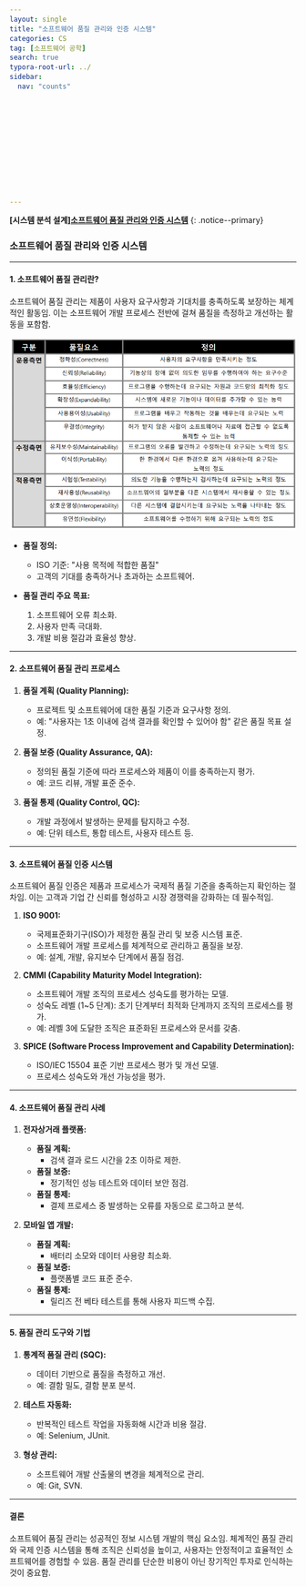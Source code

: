 ```yaml
---
layout: single
title: "소프트웨어 품질 관리와 인증 시스템"
categories: CS
tag: [소프트웨어 공학]
search: true
typora-root-url: ../
sidebar:
  nav: "counts"











---
```




**[**시스템 분석 설계**]**[**소프트웨어 품질 관리와 인증 시스템**](https://park-chanyeong.github.io)
{: .notice--primary}





### **소프트웨어 품질 관리와 인증 시스템**

---

#### **1. 소프트웨어 품질 관리란?**

소프트웨어 품질 관리는 제품이 사용자 요구사항과 기대치를 충족하도록 보장하는 체계적인 활동임. 이는 소프트웨어 개발 프로세스 전반에 걸쳐 품질을 측정하고 개선하는 활동을 포함함.

![image-20241209010341841](/images/2024-12-08-final4/image-20241209010341841.png)

- **품질 정의:**
  - ISO 기준: "사용 목적에 적합한 품질"
  - 고객의 기대를 충족하거나 초과하는 소프트웨어.

- **품질 관리 주요 목표:**
  1. 소프트웨어 오류 최소화.
  2. 사용자 만족 극대화.
  3. 개발 비용 절감과 효율성 향상.

---

#### **2. 소프트웨어 품질 관리 프로세스**

1. **품질 계획 (Quality Planning):**
   - 프로젝트 및 소프트웨어에 대한 품질 기준과 요구사항 정의.
   - 예: "사용자는 1초 이내에 검색 결과를 확인할 수 있어야 함" 같은 품질 목표 설정.

2. **품질 보증 (Quality Assurance, QA):**
   - 정의된 품질 기준에 따라 프로세스와 제품이 이를 충족하는지 평가.
   - 예: 코드 리뷰, 개발 표준 준수.

3. **품질 통제 (Quality Control, QC):**
   - 개발 과정에서 발생하는 문제를 탐지하고 수정.
   - 예: 단위 테스트, 통합 테스트, 사용자 테스트 등.

---

#### **3. 소프트웨어 품질 인증 시스템**

소프트웨어 품질 인증은 제품과 프로세스가 국제적 품질 기준을 충족하는지 확인하는 절차임. 이는 고객과 기업 간 신뢰를 형성하고 시장 경쟁력을 강화하는 데 필수적임.

1. **ISO 9001:**
   - 국제표준화기구(ISO)가 제정한 품질 관리 및 보증 시스템 표준.
   - 소프트웨어 개발 프로세스를 체계적으로 관리하고 품질을 보장.
   - 예: 설계, 개발, 유지보수 단계에서 품질 점검.

2. **CMMI (Capability Maturity Model Integration):**
   - 소프트웨어 개발 조직의 프로세스 성숙도를 평가하는 모델.
   - 성숙도 레벨 (1~5 단계): 초기 단계부터 최적화 단계까지 조직의 프로세스를 평가.
   - 예: 레벨 3에 도달한 조직은 표준화된 프로세스와 문서를 갖춤.

3. **SPICE (Software Process Improvement and Capability Determination):**
   - ISO/IEC 15504 표준 기반 프로세스 평가 및 개선 모델.
   - 프로세스 성숙도와 개선 가능성을 평가.

---

#### **4. 소프트웨어 품질 관리 사례**

1. **전자상거래 플랫폼:**
   - **품질 계획:**
     - 검색 결과 로드 시간을 2초 이하로 제한.
   - **품질 보증:**
     - 정기적인 성능 테스트와 데이터 보안 점검.
   - **품질 통제:**
     - 결제 프로세스 중 발생하는 오류를 자동으로 로그하고 분석.

2. **모바일 앱 개발:**
   - **품질 계획:**
     - 배터리 소모와 데이터 사용량 최소화.
   - **품질 보증:**
     - 플랫폼별 코드 표준 준수.
   - **품질 통제:**
     - 릴리즈 전 베타 테스트를 통해 사용자 피드백 수집.

---

#### **5. 품질 관리 도구와 기법**

1. **통계적 품질 관리 (SQC):**
   - 데이터 기반으로 품질을 측정하고 개선.
   - 예: 결함 밀도, 결함 분포 분석.

2. **테스트 자동화:**
   - 반복적인 테스트 작업을 자동화해 시간과 비용 절감.
   - 예: Selenium, JUnit.

3. **형상 관리:**
   - 소프트웨어 개발 산출물의 변경을 체계적으로 관리.
   - 예: Git, SVN.

---

#### **결론**

소프트웨어 품질 관리는 성공적인 정보 시스템 개발의 핵심 요소임. 체계적인 품질 관리와 국제 인증 시스템을 통해 조직은 신뢰성을 높이고, 사용자는 안정적이고 효율적인 소프트웨어를 경험할 수 있음. 품질 관리를 단순한 비용이 아닌 장기적인 투자로 인식하는 것이 중요함.
